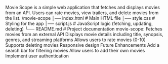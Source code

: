 Movie Scope is a simple web application that fetches and displays movies from an API. Users can rate movies, view trailers, and delete movies from the list.
/movie-scope
│── index.html       # Main HTML file
│── style.css        # Styling for the app
│── script.js        # JavaScript logic (fetching, updating, deleting)
└── README.md        # Project documentation
movie-scope:
 Fetches movies from an external API
 Displays movie details including title, synopsis, genres, and streaming platforms
 Allows users to rate movies (0-10)
Supports deleting movies
 Responsive design
  Future Enhancements
 Add a search bar for filtering movies
 Allow users to add their own movies
 Implement user authentication
 